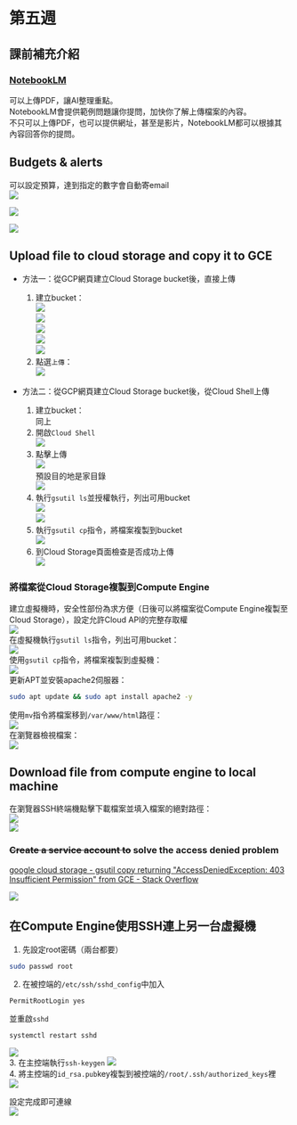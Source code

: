 # 第五週

## 課前補充介紹

### [NotebookLM](https://notebooklm.google/)

可以上傳PDF，讓AI整理重點。<br>
NotebookLM會提供範例問題讓你提問，加快你了解上傳檔案的內容。<br>
不只可以上傳PDF，也可以提供網址，甚至是影片，NotebookLM都可以根據其內容回答你的提問。

## Budgets & alerts
可以設定預算，達到指定的數字會自動寄email<br>
![](src/linux-2024100801.png)

![](src/linux-2024100802.png)

![](src/linux-2024100803.png)

## Upload file to cloud storage and copy it to GCE

* 方法一：從GCP網頁建立Cloud Storage bucket後，直接上傳
    1. 建立bucket：<br>
    ![](src/linux-2024100804.png)<br>
    ![](src/linux-2024100805.png)<br>
    ![](src/linux-2024100806.png)<br>
    ![](src/linux-2024100807.png)<br>
    ![](src/linux-2024100808.png)<br>
    2. 點選`上傳`：<br>
    ![](src/linux-2024100809.png)<br>

* 方法二：從GCP網頁建立Cloud Storage bucket後，從Cloud Shell上傳
    1. 建立bucket：<br>
    同上<br>
    2. 開啟`Cloud Shell`<br>
    ![](src/linux-2024100811.png)<br>
    3. 點擊上傳<br>
    ![](src/linux-2024100810.png)<br>
    預設目的地是家目錄<br>
    ![](src/linux-2024100812.png)<br>
    4. 執行`gsutil ls`並授權執行，列出可用bucket<br>
    ![](src/linux-2024100813.png)<br>
    ![](src/linux-2024100814.png)<br>
    5. 執行`gsutil cp`指令，將檔案複製到bucket<br>
    ![](src/linux-2024100815.png)<br>
    6. 到Cloud Storage頁面檢查是否成功上傳<br>
    ![](src/linux-2024100816.png)<br>

### 將檔案從Cloud Storage複製到Compute Engine

建立虛擬機時，安全性部份為求方便（日後可以將檔案從Compute Engine複製至Cloud Storage），設定允許Cloud API的完整存取權<br>
![](src/linux-2024100817.png)<br>
在虛擬機執行`gsutil ls`指令，列出可用bucket：<br>
![](src/linux-2024100818.png)<br>
使用`gsutil cp`指令，將檔案複製到虛擬機：<br>
![](src/linux-2024100819.png)<br>
更新APT並安裝apache2伺服器：<br>
```bash
sudo apt update && sudo apt install apache2 -y
```
使用`mv`指令將檔案移到`/var/www/html`路徑：<br>
![](src/linux-2024100820.png)<br>
在瀏覽器檢視檔案：<br>
![](src/linux-2024100821.png)<br>

## Download file from compute engine to local machine

在瀏覽器SSH終端機點擊下載檔案並填入檔案的絕對路徑：<br>
![](src/linux-2024100822.png)<br>
![](src/linux-2024100823.png)<br>

### ~~Create a service account to~~ solve the access denied problem
[google cloud storage - gsutil copy returning "AccessDeniedException: 403 Insufficient Permission" from GCE - Stack Overflow](https://stackoverflow.com/questions/27275063/gsutil-copy-returning-accessdeniedexception-403-insufficient-permission-from)

![](src/linux-2024100824.png)

## 在Compute Engine使用SSH連上另一台虛擬機
1. 先設定root密碼（兩台都要）<br>
```bash
sudo passwd root
```
2. 在被控端的`/etc/ssh/sshd_config`中加入<br>
```
PermitRootLogin yes
```
並重啟`sshd`<br>
```bash
systemctl restart sshd
```
![](src/linux-2024100825.png)<br>
3. 在主控端執行`ssh-keygen`
![](src/linux-2024100826.png)<br>
4. 將主控端的`id_rsa.pub`key複製到被控端的`/root/.ssh/authorized_keys`裡<br>
![](src/linux-2024100827.png)<br>

設定完成即可連線<br>
![](src/linux-2024100828.png)<br>

